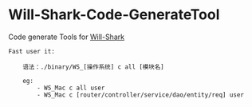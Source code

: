# Will-Shark-Code-GenerateTool
Code generate Tools for [Will-Shark](https://github.com/will-yinchengxin/will-shark)

```
Fast user it:

    语法：./binary/WS_[操作系统] c all [模块名]
    
    eg: 
        - WS_Mac c all user 
        - WS_Mac c [router/controller/service/dao/entity/req] user
```

